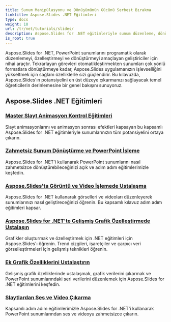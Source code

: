 ```yaml
---
title: Sunum Manipülasyonu ve Dönüşümünün Gücünü Serbest Bırakma
linktitle: Aspose.Slides .NET Eğitimleri
type: docs
weight: 10
url: /tr/net/tutorials/slides/
description: Aspose.Slides for .NET eğitimleriyle sunum düzenleme, dönüştürme ve PowerPoint işleme dünyasını keşfedin. Etkili sonuçlar için sunumlar oluşturmayı, dönüştürmeyi ve geliştirmeyi öğrenin.
is_root: true
---
```


Aspose.Slides for .NET, PowerPoint sunumlarını programatik olarak düzenlemeyi, özelleştirmeyi ve dönüştürmeyi amaçlayan geliştiriciler için nihai araçtır. Tekrarlayan görevleri otomatikleştirmekten sunumları çok yönlü formatlara dönüştürmeye kadar, Aspose.Slides uygulamanızın işlevselliğini yükseltmek için sağlam özelliklerle sizi güçlendirir. Bu kılavuzda, Aspose.Slides'ın potansiyelini en üst düzeye çıkarmanızı sağlayacak temel öğreticilerin derinlemesine bir genel bakışını sunuyoruz.

## Aspose.Slides .NET Eğitimleri
### [Master Slayt Animasyon Kontrol Eğitimleri](./master-slide-animation-control/)
Slayt animasyonlarını ve animasyon sonrası efektleri kapsayan bu kapsamlı Aspose.Slides for .NET eğitimleriyle sunumlarınızın tüm potansiyelini ortaya çıkarın.
### [Zahmetsiz Sunum Dönüştürme ve PowerPoint İşleme](./presentation-conversion-guide/)
Aspose.Slides for .NET'i kullanarak PowerPoint sunumlarını nasıl zahmetsizce dönüştürebileceğinizi açık ve adım adım eğitimlerimizle keşfedin.
### [Aspose.Slides'ta Görüntü ve Video İşlemede Ustalaşma](./mastering-image-and-video-manipulation/)
Aspose.Slides for .NET kullanarak görselleri ve videoları düzenleyerek sunumlarınızı nasıl geliştireceğinizi öğrenin. Bu kapsamlı kılavuz adım adım eğitimleri kapsar.
### [Aspose.Slides for .NET'te Gelişmiş Grafik Özelleştirmede Ustalaşın](./master-advanced-chart-customization/)
Grafikler oluşturmak ve özelleştirmek için .NET eğitimleri için Aspose.Slides'ı öğrenin. Trend çizgileri, işaretçiler ve çarpıcı veri görselleştirmeleri için gelişmiş teknikleri öğrenin.
### [Ek Grafik Özelliklerini Ustalaştırın](./master-additional-chart-features/)
Gelişmiş grafik özelliklerinde ustalaşmak, grafik verilerini çıkarmak ve PowerPoint sunumlarındaki seri verilerini düzenlemek için Aspose.Slides for .NET eğitimlerini keşfedin.
### [Slaytlardan Ses ve Video Çıkarma](./extract-audio-and-video/)
Kapsamlı adım adım eğitimlerimizle Aspose.Slides for .NET'i kullanarak PowerPoint sunumlarından ses ve videoyu zahmetsizce çıkarın.